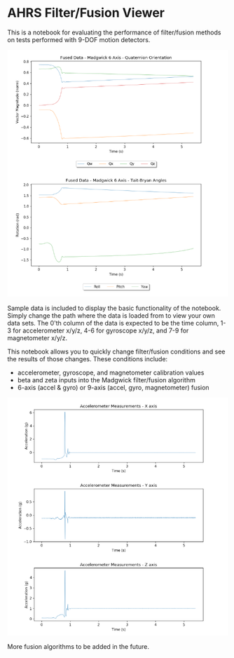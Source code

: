 # AHRS Filter/Fusion Viewer

This is a notebook for evaluating the performance of filter/fusion methods on tests performed with 9-DOF motion detectors. 

![Fused Data Plots](/screenshots/fused_plots.PNG?raw=true "Fused Data Plots")

Sample data is included to display the basic functionality of the notebook. Simply change the path where the data is loaded from to view your own data sets. The 0'th column of the data is expected to be the time column, 1-3 for accelerometer x/y/z, 4-6 for gyroscope x/y/z, and 7-9 for magnetometer x/y/z.

This notebook allows you to quickly change filter/fusion conditions and see the results of those changes. These conditions include:
  - accelerometer, gyroscope, and magnetometer calibration values
  - beta and zeta inputs into the Madgwick filter/fusion algorithm
  - 6-axis (accel & gyro) or 9-axis (accel, gyro, magnetometer) fusion
  
![Un-fused Data Plots](/screenshots/unfused_plots.PNG?raw=true "Un-fused Data Plots")

More fusion algorithms to be added in the future.
